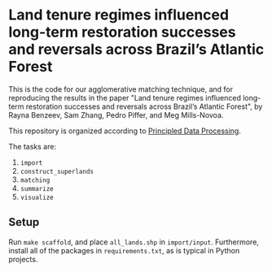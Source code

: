 # Land tenure regimes influenced long-term restoration successes and reversals across Brazil’s Atlantic Forest 

This is the code for our agglomerative matching technique, and for reproducing the results in the paper "Land tenure regimes influenced long-term restoration successes and reversals across Brazil’s Atlantic Forest", by Rayna Benzeev, Sam Zhang, Pedro Piffer, and Meg Mills-Novoa.

This repository is organized according to [Principled Data Processing](https://www.youtube.com/watch?v=ZSunU9GQdcI).

The tasks are:
1. `import`
2. `construct_superlands`
3. `matching`
4. `summarize`
5. `visualize`

## Setup

Run `make scaffold`, and place `all_lands.shp` in `import/input`. Furthermore, install all of the packages in `requirements.txt`, as is typical in Python projects.
